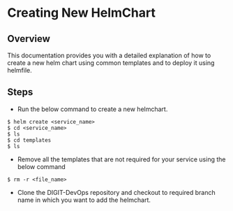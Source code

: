 # Creating New HelmChart

## Overview

This documentation provides you with a detailed explanation of how to create a new helm chart using common templates and to deploy it using helmfile.

## Steps

* Run the below command to create a new helmchart.

```
$ helm create <service_name>
$ cd <service_name>
$ ls
$ cd templates
$ ls
```

* Remove all the templates that are not required for your service using the below command

```
$ rm -r <file_name>
```

* Clone the DIGIT-DevOps repository and checkout to required branch name in which you want to add the helmchart.
